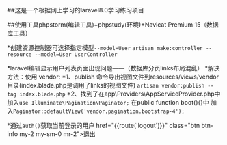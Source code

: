 
##这是一个根据网上学习的laravel8.0学习练习项目

##使用工具phpstorm(编辑工具)+phpstudy(环境)+Navicat Premium 15（数据库工具）

*创建资源控制器可选择指定模型`--model=User` `artisan make:controller --resource --model=User UserController`

*laravel编辑显示用户列表页面出现问题——（数据库分页links布局混乱）
    *解决方法：使用 vendor:
        *1、publish 命令导出视图文件到resources/views/vendor 目录(index.blade.php是调用了links的视图文件)
        `artisan vendor:publish --tag index.blade.php`
        *2、找到了在app\Providers\AppServiceProvider.php中
        加入`use Illuminate\Pagination\Paginator;`
        在public function boot(){}中
        加入`Paginator::defaultView('vendor.pagination.bootstrap-4');`
        

*通过`auth()`获取当前登录的用户                           href="{{route('logout')}}" class="btn btn-info my-2 my-sm-0 mr-2">退出

        